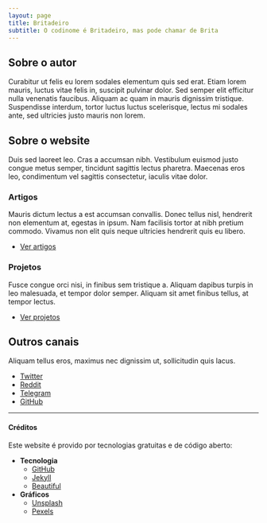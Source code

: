 ```yaml
---
layout: page
title: Britadeiro
subtitle: O codinome é Britadeiro, mas pode chamar de Brita
---
```


## Sobre o autor

Curabitur ut felis eu lorem sodales elementum quis sed erat. Etiam lorem mauris, luctus vitae felis in, suscipit pulvinar dolor. Sed semper elit efficitur nulla venenatis faucibus. Aliquam ac quam in mauris dignissim tristique. Suspendisse interdum, tortor luctus luctus scelerisque, lectus mi sodales ante, sed ultricies justo mauris non lorem.

## Sobre o website

Duis sed laoreet leo. Cras a accumsan nibh. Vestibulum euismod justo congue metus semper, tincidunt sagittis lectus pharetra. Maecenas eros leo, condimentum vel sagittis consectetur, iaculis vitae dolor. 

### Artigos

Mauris dictum lectus a est accumsan convallis. Donec tellus nisl, hendrerit non elementum at, egestas in ipsum. Nam facilisis tortor at nibh pretium commodo. Vivamus non elit quis neque ultricies hendrerit quis eu libero.

* [Ver artigos](#)

### Projetos

Fusce congue orci nisi, in finibus sem tristique a. Aliquam dapibus turpis in leo malesuada, et tempor dolor semper. Aliquam sit amet finibus tellus, at tempor lectus.

* [Ver projetos](#)

## Outros canais

Aliquam tellus eros, maximus nec dignissim ut, sollicitudin quis lacus.

* [Twitter](#)
* [Reddit](#)
* [Telegram](#)
* [GitHub](#)

---

#### Créditos

Este website é provido por tecnologias gratuitas e de código aberto:

* **Tecnologia**
  * [GitHub](https://github.com/)
  * [Jekyll](https://jekyllrb.com/)
  * [Beautiful](https://beautifuljekyll.com/)
* **Gráficos**
  * [Unsplash](#)
  * [Pexels](#)
